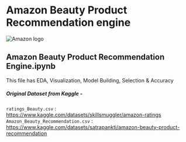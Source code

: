 # Amazon Beauty Product Recommendation engine
![Amazon logo](https://user-images.githubusercontent.com/88264074/230715170-327ccf54-d93c-4747-95e8-a06593789b6c.png)

## Amazon Beauty Product Recommendation Engine.ipynb
This file has EDA, Visualization, Model Building, Selection & Accuracy

##### Original Dataset from Kaggle - 
`ratings_Beauty.csv`               : https://www.kaggle.com/datasets/skillsmuggler/amazon-ratings                                                              
`Amazon_Beauty_Recommendation.csv` : https://www.kaggle.com/datasets/satrapankti/amazon-beauty-product-recommendation
